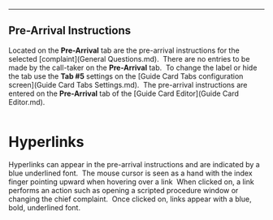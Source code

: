   ------------------------------
  **Pre-Arrival Instructions**
  ------------------------------

Located on the **Pre-Arrival** tab are the pre-arrival instructions for
the selected [complaint](General Questions.md).  There are no entries
to be made by the call-taker on the **Pre-Arrival** tab.  To change the
label or hide the tab use the **Tab #5** settings on the [Guide CardTabs configuration screen](Guide Card Tabs Settings.md).  The
pre-arrival instructions are entered on the **Pre-Arrival** tab of the
[Guide Card Editor](Guide Card Editor.md).

<figure><img src=".gitbook/assets/Pre-Arrival Instructions_files/image001.png" alt=""><figcaption></figcaption></figure> 

# Hyperlinks

Hyperlinks can appear in the pre-arrival instructions and are indicated
by a blue underlined font.  The mouse cursor is seen as a hand with the
index finger pointing upward when hovering over a link  When clicked on,
a link performs an action such as opening a scripted procedure window or
changing the chief complaint.  Once clicked on, links appear with a
blue, bold, underlined font.
